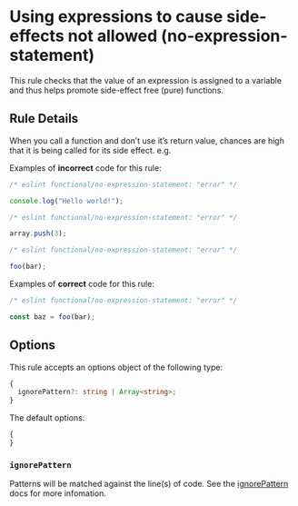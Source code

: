 # Using expressions to cause side-effects not allowed (no-expression-statement)

This rule checks that the value of an expression is assigned to a variable and thus helps promote side-effect free (pure) functions.

## Rule Details

When you call a function and don’t use it’s return value, chances are high that it is being called for its side effect. e.g.

Examples of **incorrect** code for this rule:

```js
/* eslint functional/no-expression-statement: "error" */

console.log("Hello world!");
```

```js
/* eslint functional/no-expression-statement: "error" */

array.push(3);
```

```js
/* eslint functional/no-expression-statement: "error" */

foo(bar);
```

Examples of **correct** code for this rule:

```js
/* eslint functional/no-expression-statement: "error" */

const baz = foo(bar);
```

## Options

This rule accepts an options object of the following type:

```ts
{
  ignorePattern?: string | Array<string>;
}
```

The default options:

```ts
{
}
```

### `ignorePattern`

Patterns will be matched against the line(s) of code.
See the [ignorePattern](./options/ignore-pattern.md) docs for more infomation.
